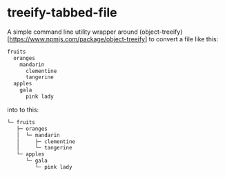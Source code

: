 # treeify-tabbed-file

A simple command line utility wrapper around (object-treeify)[https://www.npmjs.com/package/object-treeify] to convert a file like this:

```input.txt
fruits
  oranges
    mandarin
      clementine
      tangerine
  apples
    gala
      pink lady
```

into to this:

```output.txt
└─ fruits
   ├─ oranges
   │  └─ mandarin
   │     ├─ clementine
   │     └─ tangerine
   └─ apples
      └─ gala
         └─ pink lady
```
